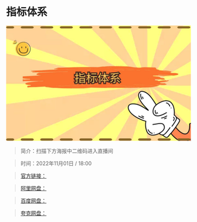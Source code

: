 # 指标体系

![img](../../assets/ad1e03fd618b4c27ba90ab5c9645f9fc.jpg)

> 简介：扫描下方海报中二维码进入直播间

> 时间：2022年11月01日 / 18:00

> [官方链接：]()

> [阿里网盘：]()

> [百度网盘：]()

> [夸克网盘：]()
